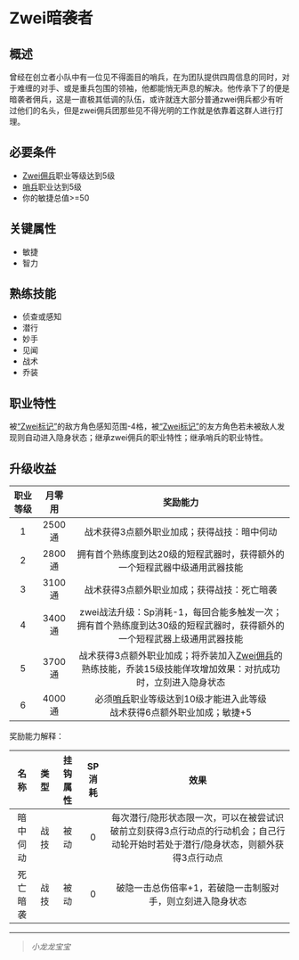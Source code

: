 # Zwei暗袭者

## 概述

曾经在创立者小队中有一位见不得面目的哨兵，在为团队提供四周信息的同时，对于难缠的对手、或是重兵包围的领袖，他都能悄无声息的解决。他传承下了的便是暗袭者佣兵，这是一直极其低调的队伍，或许就连大部分普通zwei佣兵都少有听过他们的名头，但是zwei佣兵团那些见不得光明的工作就是依靠着这群人进行打理。

## 必要条件

* <a href="../zwei-mercenary" target="_blank">Zwei佣兵</a>职业等级达到5级
* <a href="../../../basicJob/Sentinel" target="_blank">哨兵</a>职业达到5级
* 你的敏捷总值>=50

## 关键属性

* 敏捷
* 智力

## 熟练技能

* 侦查或感知
* 潜行
* 妙手
* 见闻
* 战术
* 乔装

## 职业特性

被<a href="../../../../status/mark/#Zwei标记" target="_blank">“Zwei标记”</a>的敌方角色感知范围-4格，被<a href="../../../../status/mark/#Zwei标记" target="_blank">“Zwei标记”</a>的友方角色若未被敌人发现则自动进入隐身状态；继承zwei佣兵的职业特性；继承哨兵的职业特性。

## 升级收益

职业等级|月零用|奖励能力
:--:|:--:|:--:
1|2500通|战术获得3点额外职业加成；获得战技：暗中伺动
2|2800通|拥有首个熟练度到达20级的短程武器时，获得额外的一个短程武器中级通用武器技能
3|3100通|战术获得3点额外职业加成；获得战技：死亡暗袭
4|3400通|zwei战法升级：Sp消耗-1，每回合能多触发一次；拥有首个熟练度到达30级的短程武器时，获得额外的一个短程武器上级通用武器技能
5|3700通|战术获得3点额外职业加成；将乔装加入<a href="../zwei-mercenary" target="_blank">Zwei佣兵</a>的熟练技能，乔装15级技能佯攻增加效果：对抗成功时，立刻进入隐身状态
6|4000通|必须<a href="../../../basicJob/Sentinel" target="_blank">哨兵</a>职业等级达到10级才能进入此等级<br>战术获得6点额外职业加成；敏捷+5

奖励能力解释：

名称|类型|挂钩属性|SP消耗|效果
:--:|:--:|:--:|:--:|:--:
暗中伺动|战技|被动|0|每次潜行/隐形状态限一次，可以在被尝试识破前立刻获得3点行动点的行动机会；自己行动轮开始时若处于潜行/隐身状态，则额外获得3点行动点
死亡暗袭|战技|被动|0|破隐一击总伤倍率+1，若破隐一击制服对手，则立刻进入隐身状态

---

> *小龙龙宝宝*